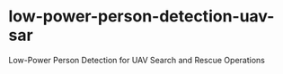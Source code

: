 # low-power-person-detection-uav-sar
Low-Power Person Detection for UAV Search and Rescue Operations
